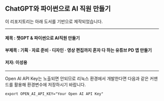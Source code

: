 ## ChatGPT와 파이썬으로 AI 직원 만들기

이 리포지토리는 아래 도서를 기반으로 제작되었습니다.

---
#### 제목 : 챗GPT & 파이썬으로 AI직원 만들기
#### 부제목 : 기획 · 자료 준비 · 디자인 · 영상 편집까지 혼자 다 하는 유튜브 PD 앱 만들기
#### 저자: 이성용

---
  
Open AI API Key는 노출되면 안되므로 리눅스 환경에서 개발한다면 다음과 같은 커맨드를 활용해 환경변수에 저장하시기 바랍니다.

```commandline
export OPEN_AI_API_KEY="Your Open AI API Key"
```
